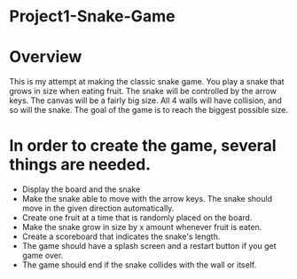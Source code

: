 # Project1-Snake-Game
# Overview
This is my attempt at making the classic snake game. 
You play a snake that grows in size when eating fruit.
The snake will be controlled by the arrow keys.
The canvas will be a fairly big size. All 4 walls will have collision, and so will the snake.
The goal of the game is to reach the biggest possible size.

# In order to create the game, several things are needed.
* Display the board and the snake
* Make the snake able to move with the arrow keys. The snake should move in the given direction automatically. 
* Create one fruit at a time that is randomly placed on the board.
* Make the snake grow in size by x amount whenever fruit is eaten.
* Create a scoreboard that indicates the snake's length. 
* The game should have a splash screen and a restart button if you get game over.
* The game should end if the snake collides with the wall or itself.
